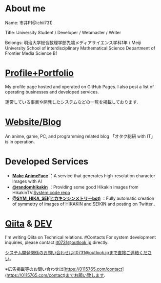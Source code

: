 # About me

Name: 市井P(@ichii731)

Title: University Student / Developer / Webmaster / Writer

Belongs: 明治大学総合数理学部先端メディアサイエンス学科1年 / Meiji University School of interdisciplinary Mathematical Science Department of Frontier Media Science B1


# [Profile+Portfolio](https://tomox0115.github.io/)
My profile page hosted and operated on GitHub Pages.
I also post a list of operating businesses and developed services.

運営している事業や開発したシステムなどの一覧を掲載しております.
# [Website/Blog](https://0115765.com/)
An anime, game, PC, and programming related blog 「オタク総研 with IT」 is in operation.
# Developed Services
- **[Make AnimeFace](https://ai.0115765.com/makeface/)** ：A service that generates high-resolution character images with AI
- **[@randomhikakin](https://twitter.com/randomhikakin)** ：Providing some good Hikakin images from HikakinTV.[System code repo](https://github.com/tomox0115/randomhikakin)
- **[@SYM_HIKA_SEI(ヒカキンシンメトリーbot)](https://twitter.com/SYM_HIKA_SEI)** ：Fully automatic creation of symmetry of images of HIKAKIN and SEIKIN and posting on Twitter..
# [Qiita](https://qiita.com/tomox0115/) & [DEV](https://dev.to/tomox0115/)
I'm writing Qiita on Technical relations.
#Contacts
For system development inquiries, please contact it0731@outlook.jp directly.

システム開発関係のお問い合わせはit0731@outlook.jpまで直接ご連絡ください。

※広告掲載等のお問い合わせは[https://0115765.com/contact](https://0115765.com/contact)までお願い致します.
